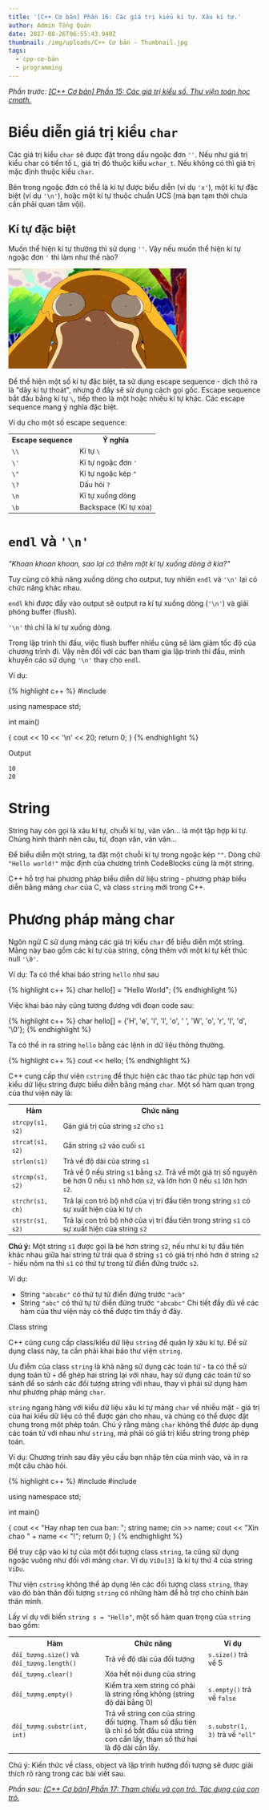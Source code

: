 ```yaml
---
title: '[C++ Cơ bản] Phần 16: Các giá trị kiểu kí tự. Xâu kí tự.'
author: Admin Tổng Quản
date: 2017-08-26T06:55:43.940Z
thumbnail: /img/uploads/C++ Cơ bản - Thumbnail.jpg
tags:
  - cpp-cơ-bản
  - programming
---
```

*Phần trước: [\[C++ Cơ bản\] Phần 15: Các giá trị kiểu số. Thư viện toán học cmath.](http://cowboycoder.tech/article/c-co-ban-phan-15-cac-gia-tri-kieu-so-thu-vien-toan-hoc-lesscmathgreater)*

# Biểu diễn giá trị kiểu ```char```

Các giá trị kiểu ```char``` sẽ được đặt trong dấu ngoặc đơn ```''```. Nếu như giá trị kiểu char có tiền tố ```L```, giá trị đó thuộc kiểu ```wchar_t```. Nếu không có thì giá trị mặc định thuộc kiểu ```char```.

Bên trong ngoặc đơn có thể là kí tự được biểu diễn (ví dụ ```'x'```), một kí tự đặc biệt (ví dụ ```'\n'```), hoặc một kí tự thuộc chuẩn UCS (mà bạn tạm thời chưa cần phải quan tâm vội).

## Kí tự đặc biệt

Muốn thể hiện kí tự thường thì sử dụng ```''```. Vậy nếu muốn thể hiện kí tự ngoặc đơn ```'``` thì làm như thế nào?

![undefined](/img/uploads/cpp-cơ-bản-2-1.jpg)

Để thể hiện một số kí tự đặc biệt, ta sử dụng escape sequence - dịch thô ra là "dãy kí tự thoát", nhưng ở đây sẽ sử dụng cách gọi gốc. Escape sequence bắt đầu bằng kí tự ```\```, tiếp theo là một hoặc nhiều kí tự khác. Các escape sequence mang ý nghĩa đặc biệt.

Ví dụ cho một số escape sequence:

<table class="table table-striped table-bordered">
    <tr>
        <th>Escape sequence</th>
        <th>Ý nghĩa</th>
    </tr>
    <tr>
        <td><code>\\</code></td>
        <td>Kí tự <code>\</code></td>
    </tr>
    <tr>
        <td><code>\'</code></td>
        <td>Kí tự ngoặc đơn <code>'</code></td>
    </tr>
    <tr>
        <td><code>\"</code></td>
        <td>Kí tự ngoặc kép <code>"</code></td>
    </tr>
    <tr>
        <td><code>\?</code></td>
        <td>Dấu hỏi <code>?</code></td>
    </tr>
    <tr>
        <td><code>\n</code></td>
        <td>Kí tự xuống dòng</td>
    </tr>
    <tr>
        <td><code>\b</code></td>
        <td>Backspace (Kí tự xóa)</td>
    </tr>
</table>

# ```endl``` và ```'\n'```

*"Khoan khoan khoan, sao lại có thêm một kí tự xuống dòng ở kia?"*

Tuy cùng có khả năng xuống dòng cho output, tuy nhiên ```endl``` và ```'\n'``` lại có chức năng khác nhau.

```endl``` khi được đẩy vào output sẽ output ra kí tự xuống dòng (```'\n'```) và giải phóng buffer (flush).

```'\n'``` thì chỉ là kí tự xuống dòng.

Trong lập trình thi đấu, việc flush buffer nhiều cũng sẽ làm giảm tốc độ của chương trình đi. Vậy nên đối với các bạn tham gia lập trình thi đấu, mình khuyến cáo sử dụng ```'\n'``` thay cho ```endl```.

Ví dụ:

{% highlight c++ %}
#include <iostream>

using namespace std;

int main()

{
    cout << 10 << '\n' << 20;
    return 0;
}
{% endhighlight %}

Output

```
10
20
```

# String

String hay còn gọi là xâu kí tự, chuỗi kí tự, vân vân… là một tập hợp kí tự. Chúng hình thành nên câu, từ, đoạn văn, vân vân…

Để biểu diễn một string, ta đặt một chuỗi kí tự trong ngoặc kép ```""```. Dòng chữ ```"Hello world!"``` mặc định của chương trình CodeBlocks cũng là một string.

C++ hỗ trợ hai phương pháp biểu diễn dữ liệu string - phương pháp biểu diễn bằng mảng ```char``` của C, và class ```string``` mới trong C++.

# Phương pháp mảng char

Ngôn ngữ C sử dụng mảng các giá trị kiểu ```char``` để biểu diễn một string. Mảng này bao gồm các kí tự của string, cộng thêm với một kí tự kết thúc null ```'\0'```.

Ví dụ: Ta có thể khai báo string ```hello``` như sau

{% highlight c++ %}
char hello[] = "Hello World";
{% endhighlight %}

Việc khai báo này cũng tương đương với đoạn code sau:

{% highlight c++ %}
char hello[] = {'H', 'e', 'l', 'l', 'o', ' ', 'W', 'o', 'r', 'l', 'd', '\0'};
{% endhighlight %}

Ta có thể in ra string ```hello``` bằng các lệnh in dữ liệu thông thường.

{% highlight c++ %}
cout << hello;
{% endhighlight %}

C++ cung cấp thư viện ```cstring``` để thực hiện các thao tác phức tạp hơn với kiểu dữ liệu string được biểu diễn bằng mảng ```char```. Một số hàm quan trọng của thư viện này là:

<table class="table table-striped table-bordered">
    <tr>
        <th>Hàm</th>
        <th>Chức năng</th>
    </tr>
    <tr>
        <td><code>strcpy(s1, s2)</code></td>
        <td>Gán giá trị của string <code>s2</code> cho <code>s1</code></td>
    </tr>
    <tr>
        <td><code>strcat(s1, s2)</code></td>
        <td>Gắn string <code>s2</code> vào cuối <code>s1</code></td>
    </tr>
    <tr>
        <td><code>strlen(s1)</code></td>
        <td>Trả về độ dài của string <code>s1</code></td>
    </tr>
    <tr>
        <td><code>strcmp(s1, s2) </code></td>
        <td>Trả về 0 nếu string <code>s1</code> bằng <code>s2</code>. Trả về một giá trị số nguyên bé hơn 0 nếu <code>s1</code> nhỏ hơn <code>s2</code>, và lớn hơn 0 nếu <code>s1</code> lớn hơn <code>s2</code>.</td>
    </tr>
    <tr>
        <td><code>strchr(s1, ch)</code></td>
        <td>Trả lại con trỏ bộ nhớ của vị trí đầu tiên trong string <code>s1</code> có sự xuất hiện của kí tự <code>ch</code></td>
    </tr>
    <tr>
        <td><code>strstr(s1, s2)</code></td>
        <td>Trả lại con trỏ bộ nhớ của vị trí đầu tiên trong string <code>s1</code> có sự xuất hiện của string <code>s2</code></td>
    </tr>
</table>

**Chú ý:** Một string ```s1``` được gọi là bé hơn string ```s2```, nếu như kí tự đầu tiên khác nhau giữa hai string từ trái qua ở string ```s1``` có giá trị nhỏ hơn ở string ```s2``` - hiểu nôm na thì ```s1``` có thứ tự trong từ điển đứng trước ```s2```.

Ví dụ:

* String ```"abcabc"``` có thứ tự từ điển đứng trước ```"acb"```
* String ```"abc"``` có thứ tự từ điển đứng trước ```"abcabc"``` Chi tiết đầy đủ về các hàm của thư viện này có thể được tìm thấy ở đây.

Class string

C++ cũng cung cấp class/kiểu dữ liệu ```string``` để quản lý xâu kí tự. Để sử dụng class này, ta cần phải khai báo thư viện ```string```.

Ưu điểm của class ```string``` là khả năng sử dụng các toán tử - ta có thể sử dụng toán tử ```+``` để ghép hai string lại với nhau, hay sử dụng các toán tử so sánh để so sánh các đối tượng string với nhau, thay vì phải sử dụng hàm như phương pháp mảng ```char```.

```string``` ngang hàng với kiểu dữ liệu xâu kí tự mảng ```char``` về nhiều mặt - giá trị của hai kiểu dữ liệu có thể được gán cho nhau, và chúng có thể được đặt chung trong một phép toán. Chú ý rằng mảng ```char``` không thể được áp dụng các toán tử với nhau như ```string```, mà phải có giá trị kiểu string trong phép toán.

Ví dụ: Chương trình sau đây yêu cầu bạn nhập tên của mình vào, và in ra một câu chào hỏi.

{% highlight c++ %}
#include <iostream>
#include <string>

using namespace std;

int main()

{
    cout << "Hay nhap ten cua ban: ";
    string name;
    cin >> name;
    cout << "Xin chao " + name << "!";
    return 0;
}
{% endhighlight %}

Để truy cập vào kí tự của một đối tượng class ```string```, ta cũng sử dụng ngoặc vuông như đối với mảng ```char```. Ví dụ ```ViDu[3]``` là kí tự thứ 4 của string ```ViDu```.

Thư viện ```cstring``` không thể áp dụng lên các đối tượng class ```string```, thay vào đó bản thân đối tượng ```string``` có những hàm để hỗ trợ cho chính bản thân mình.

Lấy ví dụ với biến ```string s = "Hello"```, một số hàm quan trọng của ```string``` bao gồm:

<table class="table table-striped table-bordered">
    <tr>
        <th>Hàm</th>
        <th>Chức năng</th>
        <th>Ví dụ</th>
    </tr>
    <tr>
        <td><code>đối_tượng.size()</code> và <code>đối_tượng.length()</code></td>
        <td>Trả về độ dài của đối tượng</td>
        <td><code>s.size()</code> trả về 5</td>
    <tr>
    <tr>
        <td><code>đối_tượng.clear()</code></td>
        <td>Xóa hết nội dung của string</td>
        <td></td>
    <tr>
    <tr>
        <td><code>đối_tượng.empty()</code></td>
        <td>Kiểm tra xem string có phải là string rỗng không (string độ dài bằng 0)</td>
        <td><code>s.empty()</code> trả về <code>false</code></td>
    <tr>
    <tr>
        <td><code>đối_tượng.substr(int, int)</code></td>
        <td>Trả về string con của string đối tượng. Tham số đầu tiên là chỉ số bắt đầu của string con cần lấy, tham số thứ hai là độ dài cần lấy.</td>
        <td><code>s.substr(1, 3)</code> trả về <code>"ell"</code></td>
    <tr>
<table>

Chú ý: Kiến thức về class, object và lập trình hướng đối tượng sẽ được giải thích rõ ràng trong các bài viết sau.

*Phần sau: [\[C++ Cơ bản\] Phần 17: Tham chiếu và con trỏ. Tác dụng của con trỏ.](http://cowboycoder.tech/article/c-co-ban-phan-17-tham-chieu-va-con-tro-tac-dung-cua-con-tro)*
